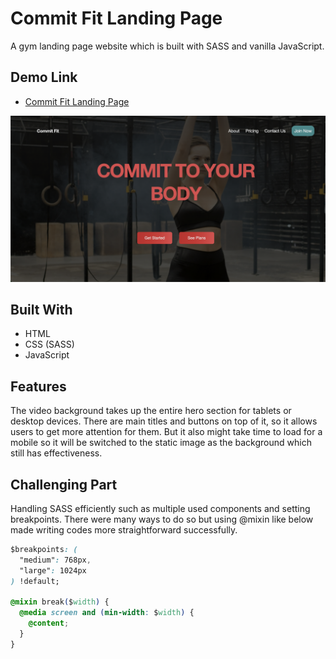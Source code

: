 # Commit Fit Landing Page

A gym landing page website which is built with SASS and vanilla JavaScript.


## Demo Link

- [Commit Fit Landing Page](https://commit-fit.netlify.app)

![The sample image](./img/Screen%20Shot%202022-09-15%20at%203.56.46%20PM.png)

## Built With

- HTML
- CSS (SASS)
- JavaScript

## Features

The video background takes up the entire hero section for tablets or desktop devices. There are main titles and buttons on top of it, so it allows users to get more attention for them. But it also might take time to load for a mobile so it will be switched to the static image as the background which still has effectiveness.

## Challenging Part

Handling SASS efficiently such as multiple used components and setting breakpoints. 
There were many ways to do so but using @mixin like below made writing codes more straightforward successfully.

```css
$breakpoints: (
  "medium": 768px,
  "large": 1024px
) !default;

@mixin break($width) {
  @media screen and (min-width: $width) {
    @content;
  }
}
```


